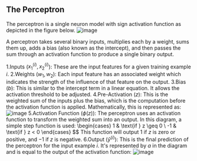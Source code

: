 ## The Perceptron
The perceptron is a single neuron model with sign activation function as depicted in the figure below.
![image](https://github.com/ZhikangLiuu/Ind_577_Final_project/assets/165843914/07114d5b-c988-4f94-856f-c8a6c43f02f6)

A perceptron takes several binary inputs, multiplies each by a weight, sums them up, adds a bias (also known as the intercept), 
and then passes the sum through an activation function to produce a single binary output.

1.Inputs ($x^{(i)}_1, x^{(i)}_2$): These are the input features for a given training example $i$.
2.Weights ($w_1, w_2$): Each input feature has an associated weight which indicates the strength of the influence of that feature on the output. 
3.Bias ($b$): This is similar to the intercept term in a linear equation. It allows the activation threshold to be adjusted.
4.Pre-Activation ($z$): This is the weighted sum of the inputs plus the bias, which is the computation before the activation function is applied. 
Mathematically, this is represented as:
![image](https://github.com/ZhikangLiuu/Ind_577_Final_project/assets/165843914/f016b719-ed25-4534-be22-c067d415f6e8)
5.Activation Function ($\phi(z)$): The perceptron uses an activation function to transform the weighted sum into an output. 
In this diagram, a simple step function is used:
\begin{cases}
1 & \text{if } z \geq 0 \\
-1 & \text{if } z < 0
\end{cases} $$
This function will output $1$ if $z$ is zero or positive, and $-1$ if $z$ is negative.
6.Output ($\hat{y}^{(i)}$): This is the final prediction of the perceptron for the input example $i$. 
It's represented by $a$ in the diagram and is equal to the output of the activation function:
![image](https://github.com/ZhikangLiuu/Ind_577_Final_project/assets/165843914/504a1abc-a73f-4187-b6dd-67b3071284dc)
